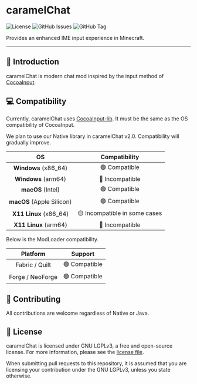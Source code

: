 # caramelChat

![License](https://img.shields.io/github/license/LemonCaramel/caramelChat.svg)
![GitHub Issues](https://img.shields.io/github/issues/LemonCaramel/caramelChat.svg)
![GitHub Tag](https://img.shields.io/github/tag/LemonCaramel/caramelChat.svg)

Provides an enhanced IME input experience in Minecraft.

---

## 📕 Introduction
caramelChat is modern chat mod inspired by the input method of [CocoaInput](https://github.com/Axeryok/CocoaInput).

## 💻 Compatibility
Currently, caramelChat uses [CocoaInput-lib](https://github.com/Korea-Minecraft-Forum/CocoaInput-lib).
It must be the same as the OS compatibility of CocoaInput.

We plan to use our Native library in caramelChat v2.0.
Compatibility will gradually improve.

|            OS             |         Compatibility         |
|:-------------------------:|:-----------------------------:|
|   **Windows** (x86_64)    |         🟢 Compatible         |
|    **Windows** (arm64)    |        🔴 Incompatible        |
|     **macOS** (Intel)     |         🟢 Compatible         |
| **macOS** (Apple Silicon) |         🟢 Compatible         |
|  **X11 Linux** (x86_64)   | 🟡 Incompatible in some cases |
|   **X11 Linux** (arm64)   |        🔴 Incompatible        |

Below is the ModLoader compatibility.

|     Platform     |    Support    |
|:----------------:|:-------------:|
|  Fabric / Quilt  | 🟢 Compatible |
| Forge / NeoForge | 🟢 Compatible |

## 🚀️ Contributing
All contributions are welcome regardless of Native or Java.

## 📜 License
caramelChat is licensed under GNU LGPLv3, a free and open-source license. For more information, please see the [license file](LICENSE).

When submitting pull requests to this repository, it is assumed that you are licensing your contribution under the
GNU LGPLv3, unless you state otherwise.
